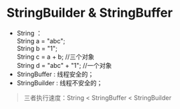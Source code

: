 # StringBuilder & StringBuffer
- String ：              
    String a = "abc";                                           
    String b = "1";                                               
    String c = a + b; //三个对象                       
    String d = "abc" + "1"; //一个对象
- StringBuffer : 线程安全的；
- StringBuilder : 线程不安全的；
> 三者执行速度：String < StringBuffer < StringBuilder